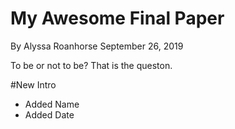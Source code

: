 # My Awesome Final Paper

By Alyssa Roanhorse
September 26, 2019

To be or not to be? That is the queston.

#New Intro
- Added Name
- Added Date
